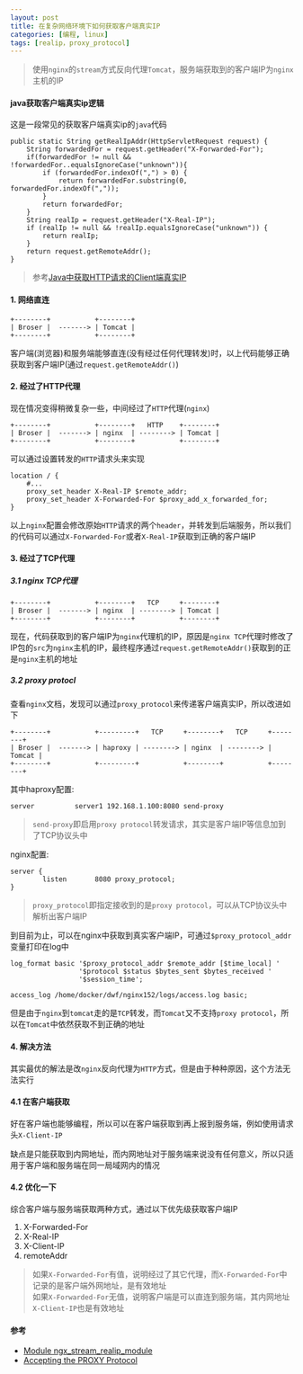 ```yaml
---
layout: post
title: 在复杂网络环境下如何获取客户端真实IP
categories: [编程, linux]
tags: [realip，proxy_protocol]
---
```



> 使用`nginx`的`stream`方式反向代理`Tomcat`，服务端获取到的客户端IP为`nginx`主机的IP

#### java获取客户端真实ip逻辑

这是一段常见的获取客户端真实ip的`java`代码

```
public static String getRealIpAddr(HttpServletRequest request) {
    String forwardedFor = request.getHeader("X-Forwarded-For");
    if(forwardedFor != null && !forwardedFor..equalsIgnoreCase("unknown")){
        if (forwardedFor.indexOf(",") > 0) {
            return forwardedFor.substring(0, forwardedFor.indexOf(","));
        }
        return forwardedFor;
    }
    String realIp = request.getHeader("X-Real-IP");
    if (realIp != null && !realIp.equalsIgnoreCase("unknown")) {
        return realIp;
    }
    return request.getRemoteAddr();
}
```

> 参考[Java中获取HTTP请求的Client端真实IP]({{site.url}}/2019/01/12/http-real-ip/)

#### 1. 网络直连

```
+--------+           +--------+
| Broser |  -------> | Tomcat |
+--------+           +--------+
```

客户端(浏览器)和服务端能够直连(没有经过任何代理转发)时，以上代码能够正确获取到客户端IP(通过`request.getRemoteAddr()`)


#### 2. 经过了HTTP代理

现在情况变得稍微复杂一些，中间经过了`HTTP`代理(`nginx`)

```
+--------+           +--------+   HTTP    +--------+
| Broser |  -------> | nginx  | --------> | Tomcat |
+--------+           +--------+           +--------+
```

可以通过设置转发的`HTTP`请求头来实现

```
location / {
    #...
    proxy_set_header X-Real-IP $remote_addr;
    proxy_set_header X-Forwarded-For $proxy_add_x_forwarded_for;
}
```

以上`nginx`配置会修改原始`HTTP`请求的两个`header`，并转发到后端服务，所以我们的代码可以通过`X-Forwarded-For`或者`X-Real-IP`获取到正确的客户端IP

#### 3. 经过了TCP代理

##### 3.1 nginx TCP代理

```
+--------+           +--------+   TCP     +--------+
| Broser |  -------> | nginx  | --------> | Tomcat |
+--------+           +--------+           +--------+
```

现在，代码获取到的客户端IP为`nginx`代理机的IP，原因是`nginx TCP`代理时修改了IP包的`src`为`nginx`主机的IP，最终程序通过`request.getRemoteAddr()`获取到的正是`nginx`主机的地址

##### 3.2 proxy protocl

查看`nginx`文档，发现可以通过`proxy_protocol`来传递客户端真实IP，所以改进如下

```
+--------+           +---------+   TCP     +--------+   TCP     +--------+
| Broser |  -------> | haproxy | --------> | nginx  | --------> | Tomcat |
+--------+           +---------+           +--------+           +--------+
```

其中haproxy配置:

```
server          server1 192.168.1.100:8080 send-proxy
```

> `send-proxy`即启用`proxy protocol`转发请求，其实是客户端IP等信息加到了TCP协议头中

nginx配置:

```
server {
        listen       8080 proxy_protocol;      
}
```

> `proxy_protocol`即指定接收到的是`proxy protocol`，可以从TCP协议头中解析出客户端IP

到目前为止，可以在nginx中获取到真实客户端IP，可通过`$proxy_protocol_addr`变量打印在log中

```
log_format basic '$proxy_protocol_addr $remote_addr [$time_local] '
                 '$protocol $status $bytes_sent $bytes_received '
                 '$session_time';

access_log /home/docker/dwf/nginx152/logs/access.log basic;
```

但是由于`nginx`到`tomcat`走的是`TCP`转发，而`Tomcat`又不支持`proxy protocol`，所以在`Tomcat`中依然获取不到正确的地址

#### 4. 解决方法

其实最优的解法是改`nginx`反向代理为`HTTP`方式，但是由于种种原因，这个方法无法实行

#### 4.1 在客户端获取

好在客户端也能够编程，所以可以在客户端获取到再上报到服务端，例如使用请求头`X-Client-IP`

缺点是只能获取到内网地址，而内网地址对于服务端来说没有任何意义，所以只适用于客户端和服务端在同一局域网内的情况

#### 4.2 优化一下

综合客户端与服务端获取两种方式，通过以下优先级获取客户端IP

1. X-Forwarded-For
2. X-Real-IP
3. X-Client-IP
4. remoteAddr

> 如果`X-Forwarded-For`有值，说明经过了其它代理，而`X-Forwarded-For`中记录的是客户端外网地址，是有效地址   
> 如果`X-Forwarded-For`无值，说明客户端是可以直连到服务端，其内网地址`X-Client-IP`也是有效地址

#### 参考

* [Module ngx_stream_realip_module](http://nginx.org/en/docs/stream/ngx_stream_realip_module.html#set_real_ip_from)
* [Accepting the PROXY Protocol](https://docs.nginx.com/nginx/admin-guide/load-balancer/using-proxy-protocol/#)